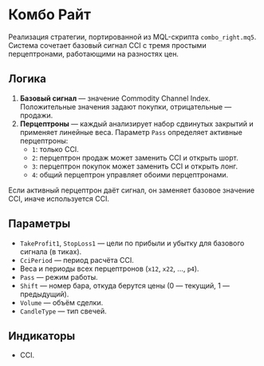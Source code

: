 # Комбо Райт

Реализация стратегии, портированной из MQL-скрипта `combo_right.mq5`.
Система сочетает базовый сигнал CCI с тремя простыми перцептронами, работающими на разностях цен.

## Логика

1. **Базовый сигнал** — значение Commodity Channel Index. Положительные значения задают покупки, отрицательные — продажи.
2. **Перцептроны** — каждый анализирует набор сдвинутых закрытий и применяет линейные веса. Параметр `Pass` определяет активные перцептроны:
   - `1`: только CCI.
   - `2`: перцептрон продаж может заменить CCI и открыть шорт.
   - `3`: перцептрон покупок может заменить CCI и открыть лонг.
   - `4`: общий перцептрон управляет обоими перцептронами.

Если активный перцептрон даёт сигнал, он заменяет базовое значение CCI, иначе используется CCI.

## Параметры

- `TakeProfit1`, `StopLoss1` — цели по прибыли и убытку для базового сигнала (в тиках).
- `CciPeriod` — период расчёта CCI.
- Веса и периоды всех перцептронов (`x12`, `x22`, …, `p4`).
- `Pass` — режим работы.
- `Shift` — номер бара, откуда берутся цены (0 — текущий, 1 — предыдущий).
- `Volume` — объём сделки.
- `CandleType` — тип свечей.

## Индикаторы

- CCI.

